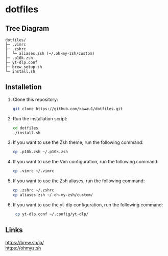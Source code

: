 # dotfiles

## Tree Diagram

```
dotfiles/
├─ .vimrc
├─ .zshrc
│  └─ aliases.zsh (~/.oh-my-zsh/custom)
├─ .p10k.zsh
├─ yt-dlp.conf
├─ brew_setup.sh
└─ install.sh
```

## Installetion

1. Clone this repository:

   ```bash
   git clone https://github.com/kawau1/dotfiles.git
   ```

2. Run the installation script:

   ```bash
   cd dotfiles
   ./install.sh
   ```

3. If you want to use the Zsh theme, run the following command:

   ```bash
   cp .p10k.zsh ~/.p10k.zsh
   ```

4. If you want to use the Vim configuration, run the following command:

   ```bash
   cp .vimrc ~/.vimrc
   ```

5. If you want to use the Zsh aliases, run the following command:

   ```bash
   cp .zshrc ~/.zshrc
   cp aliases.zsh ~/.oh-my-zsh/custom/
    ```

6. If you want to use the yt-dlp configuration, run the following command:

   ```bash
    cp yt-dlp.conf ~/.config/yt-dlp/
    ```

## Links

<https://brew.sh/ja/><br>
<https://ohmyz.sh>
